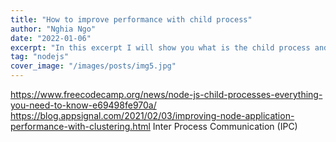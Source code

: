 ```yaml
---
title: "How to improve performance with child process"
author: "Nghia Ngo"
date: "2022-01-06"
excerpt: "In this excerpt I will show you what is the child process and what is the effect when we use child proccess"
tag: "nodejs"
cover_image: "/images/posts/img5.jpg"
---
```

https://www.freecodecamp.org/news/node-js-child-processes-everything-you-need-to-know-e69498fe970a/
https://blog.appsignal.com/2021/02/03/improving-node-application-performance-with-clustering.html
Inter Process Communication (IPC)